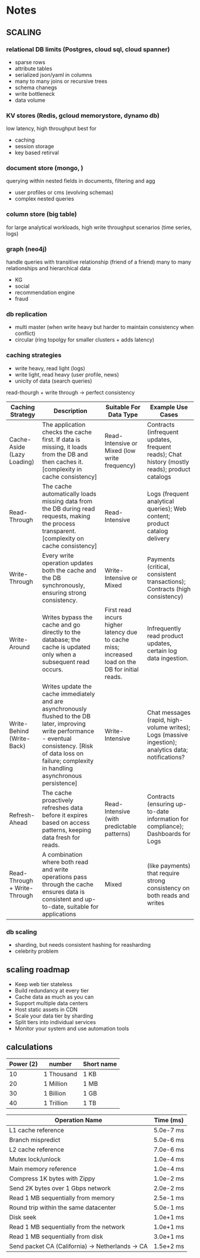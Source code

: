 # Notes

## SCALING

### relational DB limits (Postgres, cloud sql, cloud spanner)

- sparse rows
- attribute tables
- serialized json/yaml in columns
- many to many joins or recursive trees
- schema chanegs
- write bottleneck
- data volume

### KV stores (Redis,  gcloud memorystore, dynamo db)

low latency, high throughput best for

- caching
- session storage
- key based retirval

### document store (mongo, )

querying within nested fields in documents, filtering and agg

- user profiles or cms (evolving schemas)
- complex nested queries

### column store (big table)

for large analytical workloads, high write throughput scenarios (time series, logs)

### graph (neo4j)

handle queries with transitive relationship (friend of a friend)
many to many relationships and hierarchical data

- KG
- social
- recommendation engine
- fraud

### db replication

- multi master (when write heavy but harder to maintain consistency when conflict)
- circular (ring topolgy for smaller clusters + adds latency)

### caching strategies

- write heavy, read light (logs)
- write light, read heavy (user profile, news)
- unicity of data (search queries)

read-thourgh + write through -> perfect consistency

| Caching Strategy            | Description                                                                                                      | Suitable For Data Type                | Example Use Cases                                     |
|-----------------------------|------------------------------------------------------------------------------------------------------------------|---------------------------------------|-------------------------------------------------------|
| Cache-Aside (Lazy Loading)  | The application checks the cache first. If data is missing, it loads from the DB and then caches it. [complexity in cache consistency]             | Read-Intensive or Mixed (low write frequency) | Contracts (infrequent updates, frequent reads); Chat history (mostly reads); product catalogs |
| Read-Through                | The cache automatically loads missing data from the DB during read requests, making the process transparent. [complexity on cache consistency]     | Read-Intensive                        | Logs (frequent analytical queries); Web content; product catalog delivery             |
| Write-Through               | Every write operation updates both the cache and the DB synchronously, ensuring strong consistency.              | Write-Intensive or Mixed              | Payments (critical, consistent transactions); Contracts (high consistency) |
| Write-Around | Writes bypass the cache and go directly to the database; the cache is updated only when a subsequent read occurs.  | First read incurs higher latency due to cache miss; increased load on the DB for initial reads. | Infrequently read product updates, certain log data ingestion. |
| Write-Behind (Write-Back)   | Writes update the cache immediately and are asynchronously flushed to the DB later, improving write performance - eventual consistency. [Risk of data loss on failure; complexity in handling asynchronous persistence]  | Write-Intensive                       | Chat messages (rapid, high-volume writes); Logs (massive ingestion); analytics data; notifications?  |
| Refresh-Ahead               | The cache proactively refreshes data before it expires based on access patterns, keeping data fresh for reads.     | Read-Intensive (with predictable patterns) | Contracts (ensuring up-to-date information for compliance); Dashboards for Logs |
|Read-Through + Write-Through| A combination where both read and write operations pass through the cache ensures data is consistent and up-to-date, suitable for applications |Mixed|(like payments) that require strong consistency on both reads and writes

### db scaling

- sharding, but needs consistent hashing for reasharding
- celebrity problem

## scaling roadmap

- Keep web tier stateless
- Build redundancy at every tier
- Cache data as much as you can
- Support multiple data centers
- Host static assets in CDN
- Scale your data tier by sharding
- Split tiers into individual services
- Monitor your system and use automation tools

## calculations

|Power (2) | number |Short name|
|----------|---------|----------|
|10 | 1 Thousand |1 KB|
|20 | 1 Million |1 MB|
|30 | 1 Billion |1 GB|
|40 | 1 Trillion |1 TB|


| Operation Name                                      | Time (ms)       |
|-----------------------------------------------------|-----------------|
| L1 cache reference                                  | 5.0e-7 ms       |
| Branch mispredict                                   | 5.0e-6 ms       |
| L2 cache reference                                  | 7.0e-6 ms       |
| Mutex lock/unlock                                   | 1.0e-4 ms       |
| Main memory reference                               | 1.0e-4 ms       |
| Compress 1K bytes with Zippy                        | 1.0e-2 ms       |
| Send 2K bytes over 1 Gbps network                   | 2.0e-2 ms       |
| Read 1 MB sequentially from memory                  | 2.5e-1 ms       |
| Round trip within the same datacenter               | 5.0e-1 ms       |
| Disk seek                                           | 1.0e+1 ms       |
| Read 1 MB sequentially from the network             | 1.0e+1 ms       |
| Read 1 MB sequentially from disk                    | 3.0e+1 ms       |
| Send packet CA (California) -> Netherlands -> CA    | 1.5e+2 ms       |
